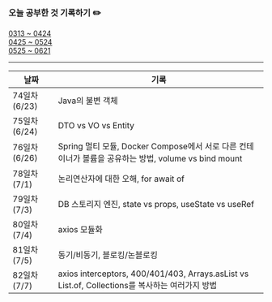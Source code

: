 ### 오늘 공부한 것 기록하기 ✏️
[0313 ~ 0424](https://github.com/techeer-TIL-group/yu-heejin/blob/main/Log/0313-0424.md)  
[0425 ~ 0524](https://github.com/techeer-TIL-group/yu-heejin/blob/main/Log/0425-0524.md)  
[0525 ~ 0621](https://github.com/techeer-TIL-group/yu-heejin/blob/main/Log/0525-0621.md)

---

| 날짜 | 기록 |
| --- | --- |
| 74일차 (6/23) | Java의 불변 객체 |
| 75일차 (6/24) | DTO vs VO vs Entity |
| 76일차 (6/26) | Spring 멀티 모듈, Docker Compose에서 서로 다른 컨테이너가 볼륨을 공유하는 방법, volume vs bind mount |
| 78일차 (7/1) | 논리연산자에 대한 오해, for await of |
| 79일차 (7/3) | DB 스토리지 엔진, state vs props, useState vs useRef |
| 80일차 (7/4) | axios 모듈화 |
| 81일차 (7/5) | 동기/비동기, 블로킹/논블로킹 |
| 82일차 (7/7) | axios interceptors, 400/401/403, Arrays.asList vs List.of, Collections를 복사하는 여러가지 방법 |
